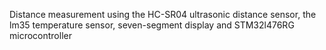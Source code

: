 Distance measurement using the HC-SR04 ultrasonic distance sensor, the lm35 temperature sensor, seven-segment display and STM32l476RG microcontroller
